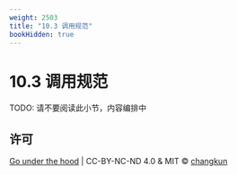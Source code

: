 ```yaml
---
weight: 2503
title: "10.3 调用规范"
bookHidden: true
---
```


# 10.3 调用规范

TODO: 请不要阅读此小节，内容编排中


## 许可

[Go under the hood](https://github.com/golang-design/under-the-hood) | CC-BY-NC-ND 4.0 & MIT &copy; [changkun](https://changkun.de)
